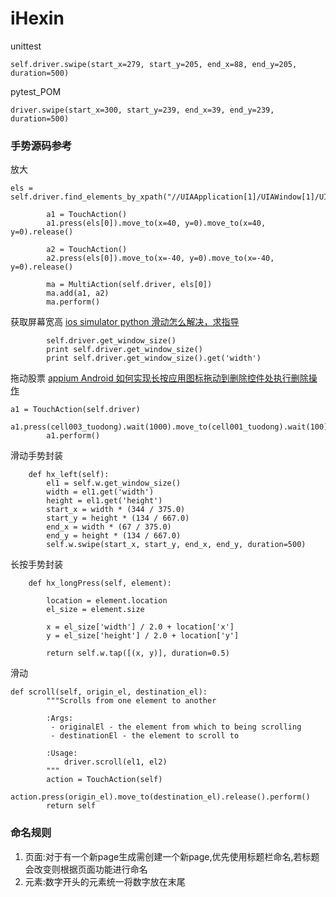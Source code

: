 # iHexin

unittest
```
self.driver.swipe(start_x=279, start_y=205, end_x=88, end_y=205, duration=500)
```

pytest_POM
```
driver.swipe(start_x=300, start_y=239, end_x=39, end_y=239, duration=500)
```
### 手势源码参考

放大
```
els = self.driver.find_elements_by_xpath("//UIAApplication[1]/UIAWindow[1]/UIAScrollView[1]/UIAStaticText[4]/UIAStaticText[1]")

		a1 = TouchAction()
		a1.press(els[0]).move_to(x=40, y=0).move_to(x=40, y=0).release()

		a2 = TouchAction()
		a2.press(els[0]).move_to(x=-40, y=0).move_to(x=-40, y=0).release()

		ma = MultiAction(self.driver, els[0])
		ma.add(a1, a2)
		ma.perform()
```
获取屏幕宽高
[ios simulator python 滑动怎么解决，求指导](https://testerhome.com/topics/3703)
```
		self.driver.get_window_size()
		print self.driver.get_window_size()
		print self.driver.get_window_size().get('width')
```
拖动股票
[appium Android 如何实现长按应用图标拖动到删除控件处执行删除操作](https://testerhome.com/topics/5346)
```
a1 = TouchAction(self.driver)
		a1.press(cell003_tuodong).wait(1000).move_to(cell001_tuodong).wait(100).release()
		a1.perform()
```
滑动手势封装
```
	def hx_left(self):
		el1 = self.w.get_window_size()
		width = el1.get('width')
		height = el1.get('height')
		start_x = width * (344 / 375.0)
		start_y = height * (134 / 667.0)
		end_x = width * (67 / 375.0)
		end_y = height * (134 / 667.0)
		self.w.swipe(start_x, start_y, end_x, end_y, duration=500)
```
长按手势封装
```
	def hx_longPress(self, element):
		
		location = element.location
		el_size = element.size

		x = el_size['width'] / 2.0 + location['x']
		y = el_size['height'] / 2.0 + location['y']

		return self.w.tap([(x, y)], duration=0.5)

```
滑动
```
def scroll(self, origin_el, destination_el):
        """Scrolls from one element to another

        :Args:
         - originalEl - the element from which to being scrolling
         - destinationEl - the element to scroll to

        :Usage:
            driver.scroll(el1, el2)
        """
        action = TouchAction(self)
        action.press(origin_el).move_to(destination_el).release().perform()
        return self
```

### 命名规则
1. 页面:对于有一个新page生成需创建一个新page,优先使用标题栏命名,若标题会改变则根据页面功能进行命名
2. 元素:数字开头的元素统一将数字放在末尾